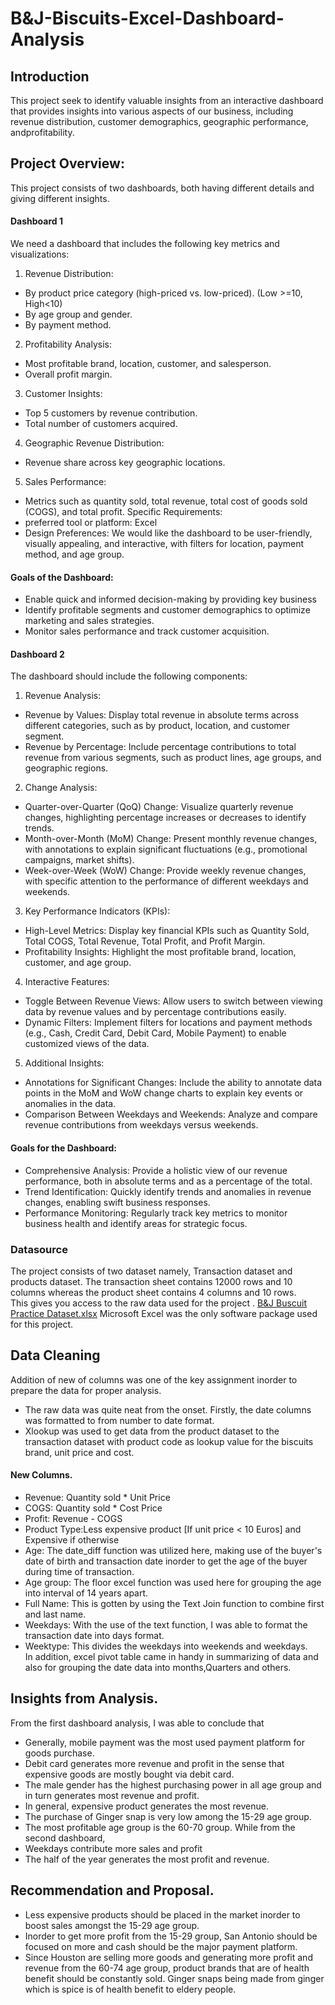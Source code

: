 # B&J-Biscuits-Excel-Dashboard-Analysis
## Introduction 
This project seek to identify valuable insights from an interactive dashboard that provides insights into various aspects of our business, including revenue distribution, customer demographics, geographic performance, andprofitability. 

## Project Overview:
This project consists of two dashboards, both having different details and giving different insights.
#### Dashboard 1
We need a dashboard that includes the following key metrics and 
visualizations:
1. Revenue Distribution:
 - By product price category (high-priced vs. low-priced). (Low >=10, 
High<10)
 - By age group and gender.
 - By payment method.
2. Profitability Analysis:
 - Most profitable brand, location, customer, and salesperson.
 - Overall profit margin.
3. Customer Insights:
 - Top 5 customers by revenue contribution.
 - Total number of customers acquired.
4. Geographic Revenue Distribution:
 - Revenue share across key geographic locations.
5. Sales Performance:
 - Metrics such as quantity sold, total revenue, total cost of goods sold 
(COGS), and total profit.
Specific Requirements:
- preferred tool or platform: Excel
- Design Preferences: We would like the dashboard to be user-friendly, 
visually appealing, and interactive, with filters for location, payment 
method, and age group.
#### Goals of the Dashboard:
- Enable quick and informed decision-making by providing key business
- Identify profitable segments and customer demographics to optimize 
marketing and sales strategies.
- Monitor sales performance and track customer acquisition.

#### Dashboard 2
The dashboard should include the following components:
1. Revenue Analysis:
 - Revenue by Values: Display total revenue in absolute terms across 
different categories, such as by product, location, and customer segment.
 - Revenue by Percentage: Include percentage contributions to total 
revenue from various segments, such as product lines, age groups, and 
geographic regions.
2. Change Analysis:
 - Quarter-over-Quarter (QoQ) Change: Visualize quarterly revenue 
changes, highlighting percentage increases or decreases to identify 
trends.
 - Month-over-Month (MoM) Change: Present monthly revenue changes, 
with annotations to explain significant fluctuations (e.g., promotional 
campaigns, market shifts).
 - Week-over-Week (WoW) Change: Provide weekly revenue changes, 
with specific attention to the performance of different weekdays and 
weekends.
3. Key Performance Indicators (KPIs):
 - High-Level Metrics: Display key financial KPIs such as Quantity Sold, 
Total COGS, Total Revenue, Total Profit, and Profit Margin.
 - Profitability Insights: Highlight the most profitable brand, location, 
customer, and age group.
4. Interactive Features:
 - Toggle Between Revenue Views: Allow users to switch between 
viewing data by revenue values and by percentage contributions easily.
 - Dynamic Filters: Implement filters for locations and payment methods 
(e.g., Cash, Credit Card, Debit Card, Mobile Payment) to enable 
customized views of the data.
5. Additional Insights:
 - Annotations for Significant Changes: Include the ability to annotate 
data points in the MoM and WoW change charts to explain key events 
or anomalies in the data.
 - Comparison Between Weekdays and Weekends: Analyze and 
compare revenue contributions from weekdays versus weekends.
#### Goals for the Dashboard:
- Comprehensive Analysis: Provide a holistic view of our revenue 
performance, both in absolute terms and as a percentage of the total.
- Trend Identification: Quickly identify trends and anomalies in revenue 
changes, enabling swift business responses.
- Performance Monitoring: Regularly track key metrics to monitor business 
health and identify areas for strategic focus.
### Datasource 
The project consists of two dataset namely, Transaction dataset and products dataset. The transaction sheet contains 12000 rows and 10 columns whereas the product sheet contains 4 columns and 10 rows. <br>
This gives you access to the raw data used for the project .  [B&J Buscuit Practice Dataset.xlsx](https://github.com/user-attachments/files/18069115/B.J.Buscuit.Practice.Dataset.xlsx)
Microsoft Excel was the only software package used for this project.
## Data Cleaning
Addition of new of columns was one of the key assignment inorder to prepare the data for proper analysis.
- The raw data was quite neat from the onset. Firstly, the date columns was formatted to from number to date format.
- Xlookup was used to get data from the product dataset to the transaction dataset with product code as lookup value for the biscuits brand, unit price and cost.
#### New Columns.
- Revenue: Quantity sold * Unit Price
- COGS: Quantity sold * Cost Price
- Profit: Revenue - COGS
- Product Type:Less expensive product [If unit price < 10 Euros] and Expensive if otherwise
- Age: The date_diff function was utilized here, making use of the buyer's date of birth and transaction date inorder to get the age of the buyer during time of transaction.
- Age group: The floor excel function was used here for grouping the age into interval of 14 years apart.
- Full Name: This is gotten by using the Text Join function to combine first and last name.
- Weekdays: With the use of the text function, I was able to format the transaction date into days format.
- Weektype: This divides the weekdays into weekends and weekdays. <br>
In addition, excel pivot table came in handy in summarizing of data and also for grouping the date data into months,Quarters and others.

## Insights from Analysis.
From the first dashboard analysis, I was able to conclude that
- Generally, mobile payment was the most used payment platform for goods purchase.
- Debit card generates more revenue and profit in the sense that expensive goods are mostly bought via debit card.
- The male gender has the highest purchasing power in all age group and in turn generates most revenue and profit.
- In general, expensive product generates the most revenue.
- The purchase of Ginger snap is very low among the 15-29 age group.
- The most profitable age group is the 60-70 group.
While from the second dashboard,
- Weekdays contribute more sales and profit
- The half of the year generates the most profit and revenue.

## Recommendation and Proposal.
- Less expensive products should be placed in the market inorder to boost sales amongst the 15-29 age group.
- Inorder to get more profit from the 15-29 group, San Antonio should be focused on more and cash should be the major payment platform.
- Since Houston are selling more goods and generating more profit and revenue from the 60-74 age group, product brands that are of health benefit should be 
  constantly sold. Ginger snaps being made from ginger which is spice is of health benefit to eldery people.


  
  
